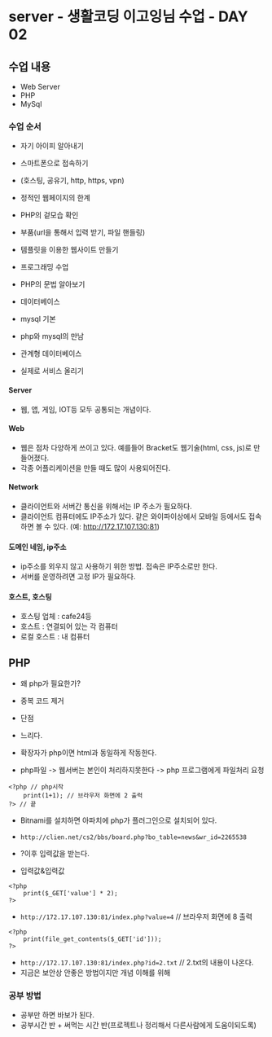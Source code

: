 # server - 생활코딩 이고잉님 수업 - DAY 02

## 수업 내용
- Web Server
- PHP
- MySql

### 수업 순서
- 자기 아이피 알아내기
 - 스마트폰으로 접속하기
 - (호스팅, 공유기, http, https, vpn)

- 정적인 웹페이지의 한계
 - PHP의 겉모습 확인
 - 부품(url을 통해서 입력 받기, 파일 핸들링)
 - 템플릿을 이용한 웹사이트 만들기

- 프로그래밍 수업
 - PHP의 문법 알아보기

- 데이터베이스
 - mysql 기본
 - php와 mysql의 만남
 - 관계형 데이터베이스 
 - 실제로 서비스 올리기

#### Server
- 웹, 앱, 게임, IOT등 모두 공통되는 개념이다. 

#### Web
- 웹은 점차 다양하게 쓰이고 있다. 예를들어 Bracket도 웹기술(html, css, js)로 만들어졌다.
- 각종 어플리케이션을 만들 때도 많이 사용되어진다. 

#### Network
- 클라이언트와 서버간 통신을 위해서는 IP 주소가 필요하다. 
- 클라이언트 컴퓨터에도 IP주소가 있다. 같은 와이파이상에서 모바일 등에서도 접속하면 볼 수 있다. (예: http://172.17.107.130:81)

#### 도메인 네임, ip주소
- ip주소를 외우지 않고 사용하기 위한 방법. 접속은 IP주소로만 한다. 
- 서버를 운영하려면 고정 IP가 필요하다. 

#### 호스트, 호스팅 
- 호스팅 업체 : cafe24등 
- 호스트 : 연결되어 있는 각 컴퓨터
- 로컬 호스트 : 내 컴퓨터 

## PHP
- 왜 php가 필요한가?
 - 중복 코드 제거

- 단점
 - 느리다.

- 확장자가 php이면 html과 동일하게 작동한다.
- php파일 -> 웹서버는 본인이 처리하지못한다 -> php 프로그램에게 파일처리 요청

```
<?php // php시작 
	print(1+1); // 브라우저 화면에 2 출력 
?> // 끝 
```

- Bitnami를 설치하면 아파치에 php가 플러그인으로 설치되어 있다. 

- `http://clien.net/cs2/bbs/board.php?bo_table=news&wr_id=2265538` 
 - ?이후 입력값을 받는다. 
 - 입력값&입력값 

```
<?php
	print($_GET['value'] * 2);
?>
```
 - `http://172.17.107.130:81/index.php?value=4` // 브라우저 화면에 8 출력 

```
<?php
	print(file_get_contents($_GET['id'])); 
?>
```
 - `http://172.17.107.130:81/index.php?id=2.txt` // 2.txt의 내용이 나온다. 
 - 지금은 보안상 안좋은 방법이지만 개념 이해를 위해 

### 공부 방법 
- 공부만 하면 바보가 된다.
- 공부시간 반 + 써먹는 시간 반(프로젝트나 정리해서 다른사람에게 도움이되도록)